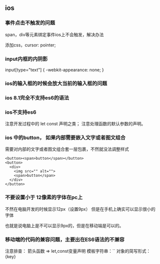 ## ios

### 事件点击不触发的问题

span，div等元素绑定事件ios上不会触发，解决办法

添加css，cursor: pointer;

### input内框的内阴影

input[type="text"] {
  -webkit-appearance: none;
}

### ios的输入框的时候会放大当前的输入框的问题
<meta name="viewport" content="width=device-width, initial-scale=1.0, maximum-scale=1.0, user-scalable=no" />

### ios 8.1完全不支持es6的语法



### ios不支持es6 
注意开发过程中的 let const 声明之类；
注意处理函数的默认参数的声明。


### ios 中的button， 如果内部需要嵌入文字或者图文组合

需要对内部的文字或者图文组合套一层包裹，不然就没法调整样式
```
<button><span>button</span></button>
<button>
  <div>
    <img src="" alt="">
    <span>button</span>
  </div>
</button>
```


### 不要设置小于 12像素的字体在pc上

不然在电脑开发的时候显示12px（设置9px）
但是在手机上确实可以显示很小的字体

也就是说电脑上是不可以显示9px的，但是在移动端是可以的。


### 移动端的代码的兼容问题，主要出在ES6语法的不兼容

注意排查：
箭头函数 =>
let,const变量声明
模板字符串：``
对象的简写形式： {key}

